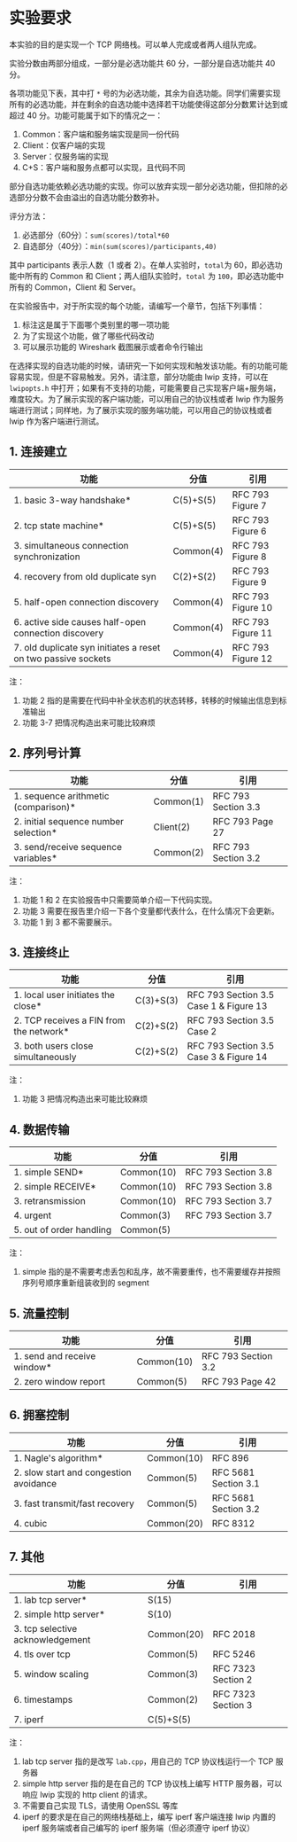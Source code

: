 # 实验要求

本实验的目的是实现一个 TCP 网络栈。可以单人完成或者两人组队完成。

实验分数由两部分组成，一部分是必选功能共 60 分，一部分是自选功能共 40 分。

各项功能见下表，其中打 `*` 号的为必选功能，其余为自选功能。同学们需要实现所有的必选功能，并在剩余的自选功能中选择若干功能使得这部分分数累计达到或超过 40 分。功能可能属于如下的情况之一：

1. Common：客户端和服务端实现是同一份代码
2. Client：仅客户端的实现
3. Server：仅服务端的实现
4. C+S：客户端和服务点都可以实现，且代码不同

部分自选功能依赖必选功能的实现。你可以放弃实现一部分必选功能，但扣除的必选部分分数不会由溢出的自选功能分数弥补。

评分方法：

1. 必选部分（60分）：`sum(scores)/total*60`
2. 自选部分（40分）：`min(sum(scores)/participants,40)`

其中 participants 表示人数（1 或者 2）。在单人实验时，`total`为 60，即必选功能中所有的 Common 和 Client；两人组队实验时，`total` 为 `100`，即必选功能中所有的 Common，Client 和 Server。

在实验报告中，对于所实现的每个功能，请编写一个章节，包括下列事情：

1. 标注这是属于下面哪个类别里的哪一项功能
2. 为了实现这个功能，做了哪些代码改动
3. 可以展示功能的 Wireshark 截图展示或者命令行输出

在选择实现的自选功能的时候，请研究一下如何实现和触发该功能。有的功能可能容易实现，但是不容易触发。另外，请注意，部分功能由 lwip 支持，可以在 `lwipopts.h` 中打开；如果有不支持的功能，可能需要自己实现客户端+服务端，难度较大。为了展示实现的客户端功能，可以用自己的协议栈或者 lwip 作为服务端进行测试；同样地，为了展示实现的服务端功能，可以用自己的协议栈或者 lwip 作为客户端进行测试。

## 1. 连接建立

| 功能                                                         | 分值      | 引用              |
| ------------------------------------------------------------ | --------- | ----------------- |
| 1. basic 3-way handshake*                                    | C(5)+S(5) | RFC 793 Figure 7  |
| 2. tcp state machine*                                        | C(5)+S(5) | RFC 793 Figure 6  |
| 3. simultaneous connection synchronization                   | Common(4) | RFC 793 Figure 8  |
| 4. recovery from old duplicate syn                           | C(2)+S(2) | RFC 793 Figure 9  |
| 5. half-open connection discovery                            | Common(4) | RFC 793 Figure 10 |
| 6. active side causes half-open connection discovery         | Common(4) | RFC 793 Figure 11 |
| 7. old duplicate syn initiates a reset on two passive sockets | Common(4) | RFC 793 Figure 12 |

注：

1. 功能 2 指的是需要在代码中补全状态机的状态转移，转移的时候输出信息到标准输出
2. 功能 3-7 把情况构造出来可能比较麻烦

## 2. 序列号计算

| 功能                                  | 分值      | 引用                |
| ------------------------------------- | --------- | ------------------- |
| 1. sequence arithmetic (comparison)*  | Common(1) | RFC 793 Section 3.3 |
| 2. initial sequence number selection* | Client(2) | RFC 793 Page 27     |
| 3. send/receive sequence variables*   | Common(2) | RFC 793 Section 3.2 |

注：

1. 功能 1 和 2 在实验报告中只需要简单介绍一下代码实现。
2. 功能 3 需要在报告里介绍一下各个变量都代表什么，在什么情况下会更新。
3. 功能 1 到 3 都不需要展示。

## 3. 连接终止

| 功能                                    | 分值      | 引用                                   |
| --------------------------------------- | --------- | -------------------------------------- |
| 1. local user initiates the close*      | C(3)+S(3) | RFC 793 Section 3.5 Case 1 & Figure 13 |
| 2. TCP receives a FIN from the network* | C(2)+S(2) | RFC 793 Section 3.5 Case 2             |
| 3. both users close simultaneously      | C(2)+S(2) | RFC 793 Section 3.5 Case 3 & Figure 14 |

注：

1. 功能 3 把情况构造出来可能比较麻烦

## 4. 数据传输

| 功能                     | 分值       | 引用                |
| ------------------------ | ---------- | ------------------- |
| 1. simple SEND*          | Common(10) | RFC 793 Section 3.8 |
| 2. simple RECEIVE*       | Common(10) | RFC 793 Section 3.8 |
| 3. retransmission        | Common(10) | RFC 793 Section 3.7 |
| 4. urgent                | Common(3)  | RFC 793 Section 3.7 |
| 5. out of order handling | Common(5)  |                     |

注：

1. simple 指的是不需要考虑丢包和乱序，故不需要重传，也不需要缓存并按照序列号顺序重新组装收到的 segment

## 5. 流量控制

| 功能                        | 分值       | 引用                |
| --------------------------- | ---------- | ------------------- |
| 1. send and receive window* | Common(10) | RFC 793 Section 3.2 |
| 2. zero window report       | Common(5)  | RFC 793 Page 42     |

## 6. 拥塞控制

| 功能                                   | 分值       | 引用                 |
| -------------------------------------- | ---------- | -------------------- |
| 1. Nagle's algorithm*                  | Common(10) | RFC 896              |
| 2. slow start and congestion avoidance | Common(5)  | RFC 5681 Section 3.1 |
| 3. fast transmit/fast recovery         | Common(5)  | RFC 5681 Section 3.2 |
| 4. cubic                               | Common(20) | RFC 8312             |

## 7. 其他

| 功能                             | 分值       | 引用               |
| -------------------------------- | ---------- | ------------------ |
| 1. lab tcp server*               | S(15)      |                    |
| 2. simple http server*           | S(10)      |                    |
| 3. tcp selective acknowledgement | Common(20) | RFC 2018           |
| 4. tls over tcp                  | Common(5)  | RFC 5246           |
| 5. window scaling                | Common(3)  | RFC 7323 Section 2 |
| 6. timestamps                    | Common(2)  | RFC 7323 Section 3 |
| 7. iperf                         | C(5)+S(5)  |                    |

注：

1. lab tcp server 指的是改写 `lab.cpp`，用自己的 TCP 协议栈运行一个 TCP 服务器
2. simple http server 指的是在自己的 TCP 协议栈上编写 HTTP 服务器，可以响应 lwip 实现的 http client 的请求。
3. 不需要自己实现 TLS，请使用 OpenSSL 等库
4. iperf 的要求是在自己的网络栈基础上，编写 iperf 客户端连接 lwip 内置的 iperf 服务端或者自己编写的 iperf 服务端（但必须遵守 iperf 协议）
